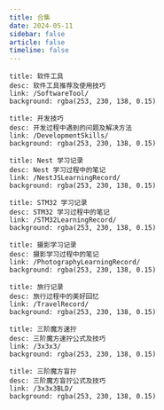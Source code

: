 ```yaml
---
title: 合集
date: 2024-05-11
sidebar: false
article: false
timeline: false
---
```


```component VPCard
title: 软件工具
desc: 软件工具推荐及使用技巧
link: /SoftwareTool/
background: rgba(253, 230, 138, 0.15)
```
```component VPCard
title: 开发技巧
desc: 开发过程中遇到的问题及解决方法
link: /DevelopmentSkills/
background: rgba(253, 230, 138, 0.15)
```
```component VPCard
title: Nest 学习记录
desc: Nest 学习过程中的笔记
link: /NestJSLearningRecord/
background: rgba(253, 230, 138, 0.15)
```
```component VPCard
title: STM32 学习记录
desc: STM32 学习过程中的笔记
link: /STM32LearningRecord/
background: rgba(253, 230, 138, 0.15)
```
```component VPCard
title: 摄影学习记录
desc: 摄影学习过程中的笔记
link: /PhotographyLearningRecord/
background: rgba(253, 230, 138, 0.15)
```
```component VPCard
title: 旅行记录
desc: 旅行过程中的美好回忆
link: /TravelRecord/
background: rgba(253, 230, 138, 0.15)
```

```component VPCard
title: 三阶魔方速拧
desc: 三阶魔方速拧公式及技巧
link: /3x3x3/
background: rgba(253, 230, 138, 0.15)
```

```component VPCard
title: 三阶魔方盲拧
desc: 三阶魔方盲拧公式及技巧
link: /3x3x3BLD/
background: rgba(253, 230, 138, 0.15)
```
